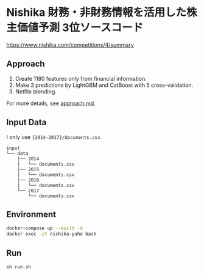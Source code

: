 # Nishika 財務・非財務情報を活用した株主価値予測 3位ソースコード

https://www.nishika.com/competitions/4/summary

## Approach

1. Create 1180 features only from financial information.
2. Make 3 predictions by LightGBM and CatBoost with 5 cross-validation.
3. Netflix blending.

For more details, see [approach.md](docs/approach.md).

## Input Data

I only use `{2014-2017}/documents.csv`.

```
input
└── data
    |── 2014
    |   └── documents.csv
    |── 2015
    |   └── documents.csv
    |── 2016
    |   └── documents.csv
    └── 2017
        └── documents.csv
```

## Environment

```bash
docker-compose up --build -d
docker exec -it nishika-yuho bash
```

## Run

```
sh run.sh
```
